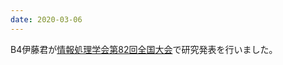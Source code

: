 ```yaml
---
date: 2020-03-06
---
```

B4伊藤君が[情報処理学会第82回全国大会](https://www.ipsj.or.jp/event/taikai/82/)で研究発表を行いました。 
